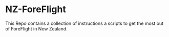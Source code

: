 # NZ-ForeFlight
This Repo contains a collection of instructions a scripts to get the most out of ForeFlight in New Zealand.
